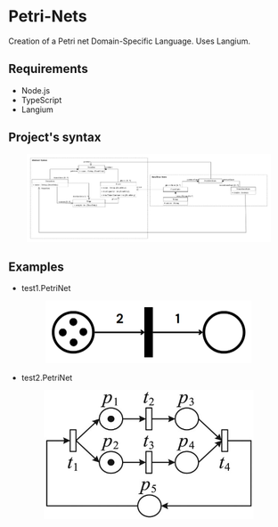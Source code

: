 # Petri-Nets
Creation of a Petri net Domain-Specific Language. Uses Langium.

## Requirements
* Node.js
* TypeScript
* Langium

## Project's syntax
<p align="center">
  <img width="438" height="158" src="images/UML-diagram.png">
</p>

## Examples

* test1.PetriNet
<p align="center">
  <img width="370" height="113" src="images/test1.png">
</p>

* test2.PetriNet
<p align="center">
  <img width="376" height="232" src="images/test2.jpeg">
</p>
